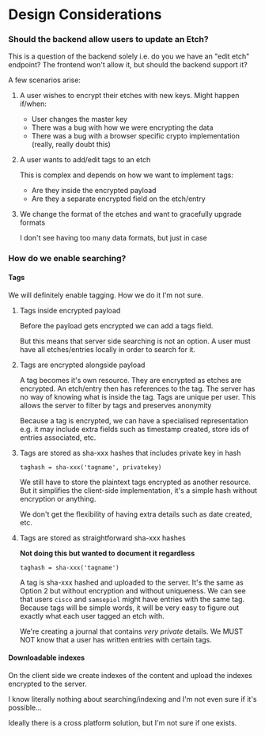# Design Considerations

### Should the backend allow users to update an Etch?
This is a question of the backend solely i.e. do you we have an "edit etch" endpoint? The frontend
won't allow it, but should the backend support it?

A few scenarios arise:

1. A user wishes to encrypt their etches with new keys. Might happen if/when:
    - User changes the master key
    - There was a bug with how we were encrypting the data
    - There was a bug with a browser specific crypto implementation (really, really doubt this)

2. A user wants to add/edit tags to an etch

    This is complex and depends on how we want to implement tags:
    - Are they inside the encrypted payload
    - Are they a separate encrypted field on the etch/entry

3. We change the format of the etches and want to gracefully upgrade formats

    I don't see having too many data formats, but just in case

### How do we enable searching?

#### Tags
We will definitely enable tagging. How we do it I'm not sure.

1. Tags inside encrypted payload

    Before the payload gets encrypted we can add a tags field.
    
    But this means that server side searching is not an option. A user must have all etches/entries
    locally in order to search for it.
    
2. Tags are encrypted alongside payload

    A tag becomes it's own resource. They are encrypted as etches are encrypted. An etch/entry then
    has references to the tag. The server has no way of knowing what is inside the tag. Tags are
    unique per user. This allows the server to filter by tags and preserves anonymity
    
    Because a tag is encrypted, we can have a specialised representation e.g. it may include extra
    fields such as timestamp created, store ids of entries associated, etc.
    
3. Tags are stored as sha-xxx hashes that includes private key in hash
    
    `taghash = sha-xxx('tagname', privatekey)`
    
    We still have to store the plaintext tags encrypted as another resource. But it simplifies the
    client-side implementation, it's a simple hash without encryption or anything.
    
    We don't get the flexibility of having extra details such as date created, etc.

4. Tags are stored as straightforward sha-xxx hashes

    **Not doing this but wanted to document it regardless**
    
    `taghash = sha-xxx('tagname')`
    
    A tag is sha-xxx hashed and uploaded to the server. It's the same as Option 2 but without
    encryption and without uniqueness. We can see that users `cisco` and `samsepiol` might have
    entries with the same tag. Because tags will be simple words, it will be very easy to figure out
    exactly what each user tagged an etch with. 
    
    We're creating a journal that contains *very private* details. We MUST NOT know that a user has
    written entries with certain tags.


#### Downloadable indexes
On the client side we create indexes of the content and upload the indexes encrypted to the server.

I know literally nothing about searching/indexing and I'm not even sure if it's possible...

Ideally there is a cross platform solution, but I'm not sure if one exists.
